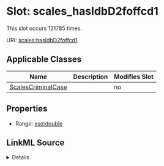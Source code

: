 

# Slot: scales_hasIdbD2foffcd1




This slot occurs 121785 times.


URI: [scales:hasIdbD2foffcd1](http://schemas.scales-okn.org/rdf/scales#hasIdbD2foffcd1)



<!-- no inheritance hierarchy -->





## Applicable Classes

| Name | Description | Modifies Slot |
| --- | --- | --- |
| [ScalesCriminalCase](../classes/ScalesCriminalCase.md) |  |  no  |







## Properties

* Range: [xsd:double](http://www.w3.org/2001/XMLSchema#double)







## LinkML Source

<details>

```yaml
name: scales_hasIdbD2foffcd1
from_schema: okns:scales-kg
rank: 1000
slot_uri: scales:hasIdbD2foffcd1
alias: scales_hasIdbD2foffcd1
domain_of:
- scales_CriminalCase
range: double

```
</details>
